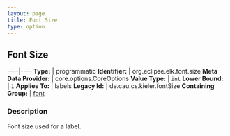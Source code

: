```yaml
---
layout: page
title: Font Size
type: option
---
```

## Font Size

----|----
**Type:** | programmatic
**Identifier:** | org.eclipse.elk.font.size
**Meta Data Provider:** | core.options.CoreOptions
**Value Type:** | `int`
**Lower Bound:** | `1`
**Applies To:** | labels
**Legacy Id:** | de.cau.cs.kieler.fontSize
**Containing Group:** | [font](org-eclipse-elk-font)

### Description

Font size used for a label.

